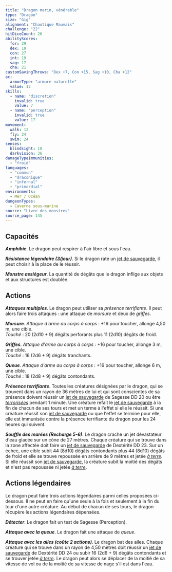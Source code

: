 ```yaml
---
title: "Dragon marin, vénérable"
type: "Dragon"
size: "Gig"
alignment: "Chaotique Mauvais"
challenge: "22"
hitDiceCount: 26
abilityScores:
  for: 29
  dex: 10
  con: 27
  int: 19
  sag: 17
  cha: 21
customSavingThrows: "Dex +7, Con +15, Sag +10, Cha +12"
ac:
  armorType: "armure naturelle"
  value: 12
skills:
  - name: "discretion"
    invalid: true
    value: 7
  - name: "perception"
    invalid: true
    value: 17
movement:
  walk: 12
  fly: 24
  swim: 24
senses:
  blindsight: 18
  darkvision: 36
damageTypeImmunities:
  - "froid"
languages:
  - "commun"
  - "draconique"
  - "infernal"
  - "primordial"
environments:
  - Mer / Océan
dungeonTypes:
  - Caverne sous-marine
source: "Livre des monstres"
source_page: 145
---
```

## Capacités
_**Amphibie**_. Le dragon peut respirer à l'air libre et sous l'eau.

_**Résistance légendaire (3/jour)**_. Si le dragon rate un [jet de sauvegarde](/utiliser-les-caracteristiques/#jets-de-sauvegarde), il peut choisir à la place de le réussir.

_**Monstre assiégeur**_. La quantité de dégâts que le dragon inflige aux objets et aux structures est doublée.

## Actions
_**Attaques multiples**_. Le dragon peut utiliser sa _présence terrifiante_. Il peut alors faire trois attaques : une attaque de _morsure_ et deux de _griffes_.

_**Morsure**_. _Attaque d'arme au corps à corps_ : +16 pour toucher, allonge 4,50 m, une cible.  
_Touché_ : 20 (2d10 + 9) dégâts perforants plus 11 (2d10) dégâts de froid.

_**Griffes**_. _Attaque d'arme au corps à corps_ : +16 pour toucher, allonge 3 m, une cible.  
_Touché_ : 16 (2d6 + 9) dégâts tranchants.

_**Queue**_. _Attaque d'arme au corps à corps_ : +16 pour toucher, allonge 6 m, une cible.  
_Touché_ : 18 (2d8 + 9) dégâts contondants.

_**Présence terrifiante**_. Toutes les créatures désignées par le dragon, qui se trouvent dans un rayon de 36 mètres de lui et qui sont conscientes de sa présence doivent réussir un [jet de sauvegarde](/utiliser-les-caracteristiques/#jets-de-sauvegarde) de Sagesse DD 20 ou être [_terrorisées_](/gerer-la-sante-du-personnage/#terrorise) pendant 1 minute. Une créature refait le [jet de sauvegarde](/utiliser-les-caracteristiques/#jets-de-sauvegarde) à la fin de chacun de ses tours et met un terme à l'effet si elle le réussit. Si une créature réussit son [jet de sauvegarde](/utiliser-les-caracteristiques/#jets-de-sauvegarde) ou que l'effet se termine pour elle, elle est immunisée contre la présence terrifiante du dragon pour les 24 heures qui suivent.

_**Souffle des marées (Recharge 5-6)**_. Le dragon crache un jet dévastateur d'eau glacée sur un cône de 27 mètres. Chaque créature qui se trouve dans la zone affectée doit faire un [jet de sauvegarde](/utiliser-les-caracteristiques/#jets-de-sauvegarde) de Dextérité DD 23. Sur un échec, une cible subit 44 (8d10) dégâts contondants plus 44 (8d10) dégâts de froid et elle se trouve repoussée en arrière de 9 mètres et jetée [_à terre_](/gerer-la-sante-du-personnage/#a-terre). Si elle réussit son [jet de sauvegarde](/utiliser-les-caracteristiques/#jets-de-sauvegarde), la créature subit la moitié des dégâts et n'est pas repoussée ni jetée [_à terre_](/gerer-la-sante-du-personnage/#a-terre).

## Actions légendaires
Le dragon peut faire trois actions légendaires parmi celles proposées ci-dessous. Il ne peut en faire qu'une seule à la fois et seulement à la fin du tour d'une autre créature. Au début de chacun de ses tours, le dragon récupère les actions légendaires dépensées.

_**Détecter**_. Le dragon fait un test de Sagesse (Perception).

_**Attaque avec la queue**_. Le dragon fait une attaque de _queue_.

_**Attaque avec les ailes (coûte 2 actions)**_. Le dragon bat des ailes. Chaque créature qui se trouve dans un rayon de 4,50 mètres doit réussir un [jet de sauvegarde](/utiliser-les-caracteristiques/#jets-de-sauvegarde) de Dextérité DD 24 ou subir 16 (2d6 + 9) dégâts contondants et se trouver jetée [_à terre_](/gerer-la-sante-du-personnage/#a-terre). Le dragon peut alors se déplacer de la moitié de sa vitesse de vol ou de la moitié de sa vitesse de nage s'il est dans l'eau.
